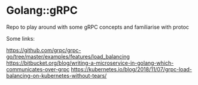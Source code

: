 # Golang::gRPC

Repo to play around with some gRPC concepts and familiarise with protoc

Some links:

https://github.com/grpc/grpc-go/tree/master/examples/features/load_balancing
https://bitbucket.org/blog/writing-a-microservice-in-golang-which-communicates-over-grpc
https://kubernetes.io/blog/2018/11/07/grpc-load-balancing-on-kubernetes-without-tears/
